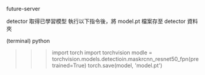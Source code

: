  future-server

 detector 取得已學習模型
 執行以下指令後，將 model.pt 檔案存至 detector 資料夾
 
 (terminal) python
 >>> import torch
 >>> import torchvision
 >>> modle = torchvision.models.detectioin.maskrcnn_resnet50_fpn(pretrained=True)
 >>> torch.save(model, 'model.pt')